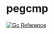 # pegcmp

[![Go Reference](https://pkg.go.dev/badge/github.com/perillo/pegcmp.svg)](https://pkg.go.dev/github.com/perillo/pegcmp)
